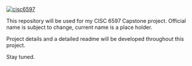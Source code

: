 [![cisc6597](https://circleci.com/gh/cisc6597/owl.svg?style=shield&circle-token=1516c6fe46836362afb10ffed0f9517398d9aedc)](https://app.circleci.com/pipelines/github/cisc6597/owl)


This repository will be used for my CISC 6597 Capstone project. Official name is subject to change, current name is a place holder.

Project details and a detailed readme will be developed throughout this project.

Stay tuned.
